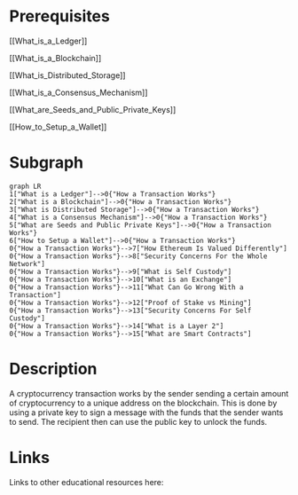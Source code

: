 # Prerequisites
[[What_is_a_Ledger]]


[[What_is_a_Blockchain]]


[[What_is_Distributed_Storage]]


[[What_is_a_Consensus_Mechanism]]


[[What_are_Seeds_and_Public_Private_Keys]]


[[How_to_Setup_a_Wallet]]

# Subgraph

```mermaid
graph LR
1["What is a Ledger"]-->0{"How a Transaction Works"}
2["What is a Blockchain"]-->0{"How a Transaction Works"}
3["What is Distributed Storage"]-->0{"How a Transaction Works"}
4["What is a Consensus Mechanism"]-->0{"How a Transaction Works"}
5["What are Seeds and Public Private Keys"]-->0{"How a Transaction Works"}
6["How to Setup a Wallet"]-->0{"How a Transaction Works"}
0{"How a Transaction Works"}-->7["How Ethereum Is Valued Differently"]
0{"How a Transaction Works"}-->8["Security Concerns For the Whole Network"]
0{"How a Transaction Works"}-->9["What is Self Custody"]
0{"How a Transaction Works"}-->10["What is an Exchange"]
0{"How a Transaction Works"}-->11["What Can Go Wrong With a Transaction"]
0{"How a Transaction Works"}-->12["Proof of Stake vs Mining"]
0{"How a Transaction Works"}-->13["Security Concerns For Self Custody"]
0{"How a Transaction Works"}-->14["What is a Layer 2"]
0{"How a Transaction Works"}-->15["What are Smart Contracts"]
```



# Description
A cryptocurrency transaction works by the sender sending a certain amount of cryptocurrency to a unique address on the blockchain. This is done by using a private key to sign a message with the funds that the sender wants to send. The recipient then can use the public key to unlock the funds.

# Links
Links to other educational resources here:
